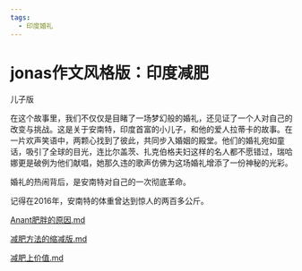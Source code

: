 ```yaml
---
tags:
  - 印度婚礼
---
```

# jonas作文风格版：印度减肥

儿子版

在这个故事里，我们不仅仅是目睹了一场梦幻般的婚礼，还见证了一个人对自己的改变与挑战。这是关于安南特，印度首富的小儿子，和他的爱人拉蒂卡的故事。在一片欢声笑语中，两颗心找到了彼此，共同步入婚姻的殿堂。他们的婚礼宛如童话，吸引了全球的目光，连比尔盖茨、扎克伯格夫妇这样的名人都不愿错过，瑞哈娜更是破例为他们献唱，她那久违的歌声仿佛为这场婚礼增添了一份神秘的光彩。

婚礼的热闹背后，是安南特对自己的一次彻底革命。

记得在2016年，安南特的体重曾达到惊人的两百多公斤。

[Anant肥胖的原因.md](./Anant肥胖的原因.md)

[减肥方法的缩减版.md](./减肥方法的缩减版.md)

[减肥上价值.md](./减肥上价值.md)


